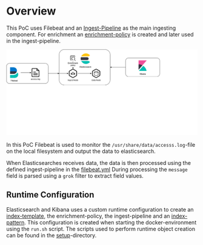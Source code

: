 # Overview
This PoC uses Filebeat and an [Ingest-Pipeline](https://www.elastic.co/guide/en/elasticsearch/reference/current/ingest.html) as the main ingesting component.
For enrichment an [enrichment-policy](https://www.elastic.co/guide/en/elasticsearch/reference/current/enrich-policy-definition.html) is created and later used in the ingest-pipeline.

![Overview](docs/uc4_enrichment_policy.png)

In this PoC Filebeat is used to monitor the `/usr/share/data/accesss.log`-file on the local filesystem and output the data to elasticsearch.

When Elasticsearches receives data, the data is then processed using the defined ingest-pipeline in the [filebeat.yml](filebeat/filebeat.yml)
During processing the `message` field is parsed using a `grok` filter to extract field values.

## Runtime Configuration
Elasticsearch and Kibana uses a custom runtime configuration to create an [index-template](https://www.elastic.co/guide/en/elasticsearch/reference/master/index-templates.html), the enrichment-policy, the ingest-pipeline and an [index-pattern](https://www.elastic.co/guide/en/kibana/master/index-patterns.html).
This configuration is created when starting the docker-environment using the `run.sh` script.
The scripts used to perform runtime object creation can be found in the [setup](setup)-directory.
